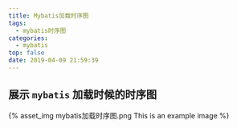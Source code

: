 ```yaml
---
title: Mybatis加载时序图
tags:
  - mybatis时序图
categories:
  - mybatis
top: false
date: 2019-04-09 21:59:39
---
```



## 展示 `mybatis` 加载时候的时序图

{% asset_img mybatis加载时序图.png This is an example image %}
